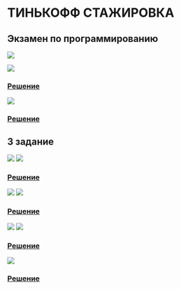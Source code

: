 # ТИНЬКОФФ СТАЖИРОВКА
## Экзамен по программированию
![](https://github.com/nasteeysha/Tinkoff_internship/blob/main/images/image_2024-01-11_04-04-08.png)

![](https://github.com/nasteeysha/Tinkoff_internship/blob/main/images/1zad.jpg)

### [Решение](https://github.com/nasteeysha/Tinkoff_internship/blob/main/zadanie_1.cc)

![](https://github.com/nasteeysha/Tinkoff_internship/blob/main/images/2zad.jpg)

### [Решение](https://github.com/nasteeysha/Tinkoff_internship/blob/main/zadanie_2.cc)

## 3 задание
![](https://github.com/nasteeysha/Tinkoff_internship/blob/main/images/3zad.jpg) ![](https://github.com/nasteeysha/Tinkoff_internship/blob/main/images/3zad1.jpg)

### [Решение](https://github.com/nasteeysha/Tinkoff_internship/blob/main/zadanie_3.py)

![](https://github.com/nasteeysha/Tinkoff_internship/blob/main/images/4zad.png) ![](https://github.com/nasteeysha/Tinkoff_internship/blob/main/images/4zad1.png)

### [Решение](https://github.com/nasteeysha/Tinkoff_internship/blob/main/zadanie_4.py)

![](https://github.com/nasteeysha/Tinkoff_internship/blob/main/images/5zad.jpg) ![](https://github.com/nasteeysha/Tinkoff_internship/blob/main/images/5zad1.jpg)

### [Решение](https://github.com/nasteeysha/Tinkoff_internship/blob/main/zadanie_5.cc)

![](https://github.com/nasteeysha/Tinkoff_internship/blob/main/images/6zad.jpg)

### [Решение](https://github.com/nasteeysha/Tinkoff_internship/blob/main/zadanie_6.cc)

<br>
